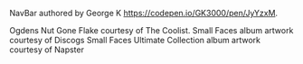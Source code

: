 NavBar authored by George K https://codepen.io/GK3000/pen/JyYzxM.

Ogdens Nut Gone Flake courtesy of The Coolist.
Small Faces album artwork courtesy of Discogs
Small Faces Ultimate Collection album artwork courtesy of Napster